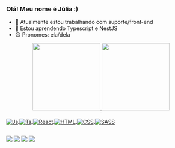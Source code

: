 ### Olá! Meu nome é Júlia :)

- 🔭 Atualmente estou trabalhando com suporte/front-end
- 🌱 Estou aprendendo Typescript e NestJS
- 😄 Pronomes: ela/dela

<div align="center">
  <a href="https://github.com/JuliaBOliveira">
  <img height="180em" src="https://github-readme-stats.vercel.app/api?username=JuliaBOliveira&show_icons=true&theme=gotham&include_all_commits=true&count_private=true"/>
  <img height="180em" src="https://github-readme-stats.vercel.app/api/top-langs/?username=JuliaBOliveira&layout=compact&langs_count=7&theme=gotham"/>
</div>
  
<div style="display: inline_block"><br>
  <img align="center" alt="Js" src="https://img.shields.io/badge/JavaScript-F7DF1E?style=for-the-badge&logo=javascript&logoColor=black">
  <img align="center" alt="Ts"  src="https://img.shields.io/badge/TypeScript-007ACC?style=for-the-badge&logo=typescript&logoColor=white">
  <img align="center" alt="React"  src="https://img.shields.io/badge/React-20232A?style=for-the-badge&logo=react&logoColor=61DAFB">
  <img align="center" alt="HTML"  src="https://img.shields.io/badge/HTML-239120?style=for-the-badge&logo=html5&logoColor=white">
  <img align="center" alt="CSS"  src="https://img.shields.io/badge/CSS-239120?&style=for-the-badge&logo=css3&logoColor=white">
  <img align="center" alt="SASS"  src="https://img.shields.io/badge/Sass-CC6699?style=for-the-badge&logo=sass&logoColor=white">
</div>
  
##
  
<div>
    <a href="https://www.youtube.com/channel/UCrB9jo1MEFf-RhF-HyOv7Sw" target="_blank"><img src="https://img.shields.io/badge/YouTube-FF0000?style=for-the-badge&logo=youtube&logoColor=white" target="_blank"></a>
  <a href="https://instagram.com/jubss_oliveira" target="_blank"><img src="https://img.shields.io/badge/-Instagram-%23E4405F?style=for-the-badge&logo=instagram&logoColor=white" target="_blank"></a>
 	<a href="https://www.twitch.tv/juoliveira04" target="_blank"><img src="https://img.shields.io/badge/Twitch-9146FF?style=for-the-badge&logo=twitch&logoColor=white" target="_blank"></a>
  <a href="https://www.linkedin.com/in/julia-oliveira-34a3641a2/" target="_blank"><img src="https://img.shields.io/badge/-LinkedIn-%230077B5?style=for-the-badge&logo=linkedin&logoColor=white" target="_blank"></a>  
</div>
